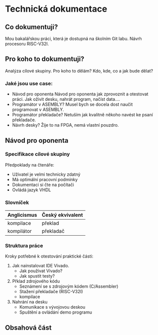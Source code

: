 # Technická dokumentace
## Co dokumentuji?
Mou bakalářskou práci, která je dostupná na školním Git labu. Návrh procesoru RISC-V32I.

## Pro koho to dokumentuji?
Analýza cílové skupiny.
Pro koho to dělám?
Kdo, kde, co a jak bude dělat?

### Jaké jsou use case:
- Návod pro oponenta
Návod pro oponenta jak zprovoznit a otestovat práci. 
Jak oživit desku, nahrát program, načíst data....
- Programátor v ASEMBLY?
Musel bych se docela dost naučit programovat v ASEMBLY.
- Programátor překladače? 
Netuším jak kvalitně někoho navést ke psaní překladače.
- Návrh desky?
Žije to na FPGA, nemá vlastní pouzdro. 

## Návod pro oponenta
### Specifikace cílové skupiny
Předpoklady na čtenáře:
- Uživatel je velmi technicky zdatný
- Má optimální pracovní podmínky
- Dokumentaci si čte na počítači
- Ovládá jazyk VHDL

### Slovníček
| Anglicismus | Český ekvivalent |
| --- | --- |
| kompilace | překlad |
| kompilátor | překladač |

### Struktura práce
Kroky potřebné k otestování praktické části:
1. Jak nainstalovat IDE Vivado.
	- Jak používat Vivado?
	- Jak spustit testy?
2. Přklad zdrojového kódu
	- Seznámení se s zdrojovým kódem (C/Assembler)
	- Stažení překladače (RISC-V32I)
	- kompilace
3. Nahrání na desku
	- Komunikace s vývojovou deskou
	- Spuštění a ovládání demo programu


## Obsahová část

